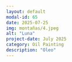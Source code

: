 ```yaml
---
layout: default
modal-id: 65
date: 2025-07-25
img: montañas/4.jpeg
alt: "Luna"
project-date: July 2025
category: Oil Painting
description: "Oleo"
---
```

